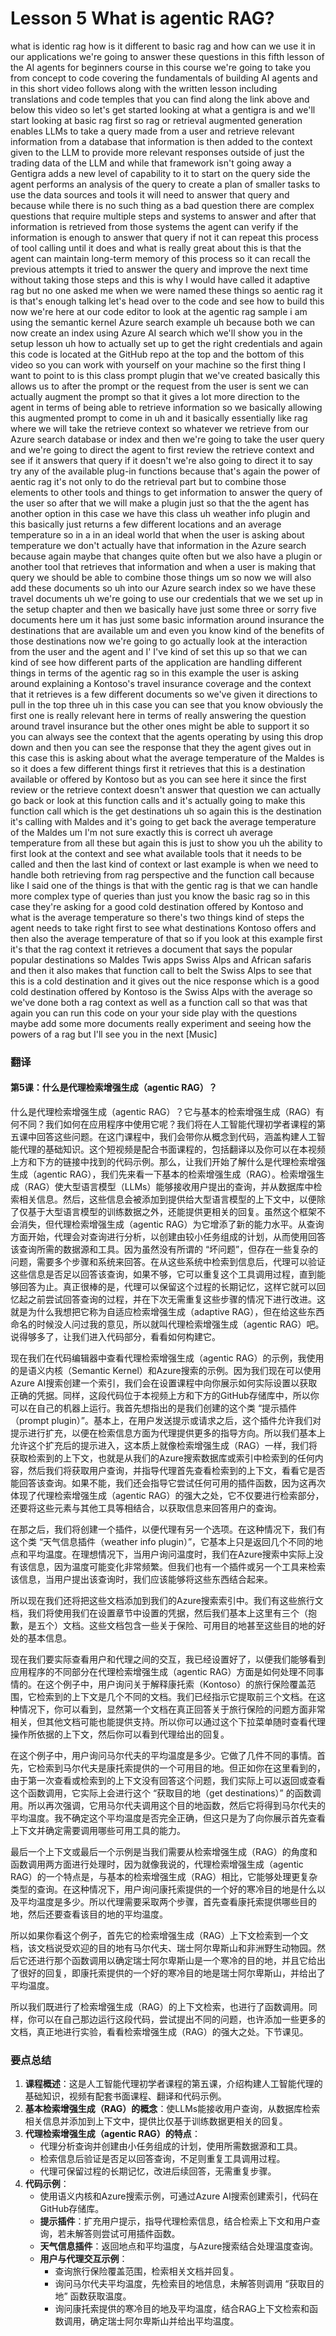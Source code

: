 # Lesson 5 What is agentic RAG?
what is identic rag how is it different to basic rag and how can we use it in our applications we're going to answer these questions in this fifth lesson of the AI agents for beginners course in this course we're going to take you from concept to code covering the fundamentals of building AI agents and in this short video follows along with the written lesson including translations and code temples that you can find along the link above and below this video so let's get started looking at what a gentigra is and we'll start looking at basic rag first so rag or retrieval augmented generation enables LLMs to take a query made from a user and retrieve relevant information from a database that information is then added to the context given to the LLM to provide more relevant responses outside of just the trading data of the LLM and while that framework isn't going away a Gentigra adds a new level of capability to it to start on the query side the agent performs an analysis of the query to create a plan of smaller tasks to use the data sources and tools it will need to answer that query and because while there is no such thing as a bad question there are complex questions that require multiple steps and systems to answer and after that information is retrieved from those systems the agent can verify if the information is enough to answer that query if not it can repeat this process of tool calling until it does and what is really great about this is that the agent can maintain long-term memory of this process so it can recall the previous attempts it tried to answer the query and improve the next time without taking those steps and this is why I would have called it adaptive rag but no one asked me when we were named these things so aentic rag it is that's enough talking let's head over to the code and see how to build this now we're here at our code editor to look at the agentic rag sample i am using the semantic kernel Azure search example uh because both we can now create an index using Azure AI search which we'll show you in the setup lesson uh how to actually set up to get the right credentials and again this code is located at the GitHub repo at the top and the bottom of this video so you can work with yourself on your machine so the first thing I want to point to is this class prompt plugin that we've created basically this allows us to after the prompt or the request from the user is sent we can actually augment the prompt so that it gives a lot more direction to the agent in terms of being able to retrieve information so we basically allowing this augmented prompt to come in uh and it basically essentially like rag where we will take the retrieve context so whatever we retrieve from our Azure search database or index and then we're going to take the user query and we're going to direct the agent to first review the retrieve context and see if it answers that query if it doesn't we're also going to direct it to say try any of the available plug-in functions because that's again the power of aentic rag it's not only to do the retrieval part but to combine those elements to other tools and things to get information to answer the query of the user so after that we will make a plugin just so that the the agent has another option in this case we have this class uh weather info plugin and this basically just returns a few different locations and an average temperature so in a in an ideal world that when the user is asking about temperature we don't actually have that information in the Azure search because again maybe that changes quite often but we also have a plugin or another tool that retrieves that information and when a user is making that query we should be able to combine those things um so now we will also add these documents so uh into our Azure search index so we have these travel documents uh we're going to use our credentials that we we set up in the setup chapter and then we basically have just some three or sorry five documents here um it has just some basic information around insurance the destinations that are available um and even you know kind of the benefits of those destinations now we're going to go actually look at the interaction from the user and the agent and I' I've kind of set this up so that we can kind of see how different parts of the application are handling different things in terms of the agentic rag so in this example the user is asking around explaining a Kontoso's travel insurance coverage and the context that it retrieves is a few different documents so we've given it directions to pull in the top three uh in this case you can see that you know obviously the first one is really relevant here in terms of really answering the question around travel insurance but the other ones might be able to support it so you can always see the context that the agents operating by using this drop down and then you can see the response that they the agent gives out in this case this is asking about what the average temperature of the Maldes is so it does a few different things first it retrieves that this is a destination available or offered by Kontoso but as you can see here it since the first review or the retrieve context doesn't answer that question we can actually go back or look at this function calls and it's actually going to make this function call which is the get destinations uh so again this is the destination it's calling with Maldes and it's going to get back the average temperature of the Maldes um I'm not sure exactly this is correct uh average temperature from all these but again this is just to show you uh the ability to first look at the context and see what available tools that it needs to be called and then the last kind of context or last example is when we need to handle both retrieving from rag perspective and the function call because like I said one of the things is that with the gentic rag is that we can handle more complex type of queries than just you know the basic rag so in this case they're asking for a good cold destination offered by Kontoso and what is the average temperature so there's two things kind of steps the agent needs to take right first to see what destinations Kontoso offers and then also the average temperature of that so if you look at this example first it's that the rag context it retrieves a document that says the popular popular destinations so Maldes Twis apps Swiss Alps and African safaris and then it also makes that function call to belt the Swiss Alps to see that this is a cold destination and it gives out the nice response which is a good cold destination offered by Kontoso is the Swiss Alps with the average so we've done both a rag context as well as a function call so that was that again you can run this code on your your side play with the questions maybe add some more documents really experiment and seeing how the powers of a rag but I'll see you in the next [Music]
### 翻译
#### 第5课：什么是代理检索增强生成（agentic RAG）？
什么是代理检索增强生成（agentic RAG）？它与基本的检索增强生成（RAG）有何不同？我们如何在应用程序中使用它呢？我们将在人工智能代理初学者课程的第五课中回答这些问题。在这门课程中，我们会带你从概念到代码，涵盖构建人工智能代理的基础知识。这个短视频是配合书面课程的，包括翻译以及你可以在本视频上方和下方的链接中找到的代码示例。那么，让我们开始了解什么是代理检索增强生成（agentic RAG），我们先来看一下基本的检索增强生成（RAG）。检索增强生成（RAG）使大型语言模型（LLMs）能够接收用户提出的查询，并从数据库中检索相关信息。然后，这些信息会被添加到提供给大型语言模型的上下文中，以便除了仅基于大型语言模型的训练数据之外，还能提供更相关的回复。虽然这个框架不会消失，但代理检索增强生成（agentic RAG）为它增添了新的能力水平。从查询方面开始，代理会对查询进行分析，以创建由较小任务组成的计划，从而使用回答该查询所需的数据源和工具。因为虽然没有所谓的 “坏问题”，但存在一些复杂的问题，需要多个步骤和系统来回答。在从这些系统中检索到信息后，代理可以验证这些信息是否足以回答该查询，如果不够，它可以重复这个工具调用过程，直到能够回答为止。真正很棒的是，代理可以保留这个过程的长期记忆，这样它就可以回忆起之前尝试回答查询的过程，并在下次无需重复这些步骤的情况下进行改进。这就是为什么我想把它称为自适应检索增强生成（adaptive RAG），但在给这些东西命名的时候没人问过我的意见，所以就叫代理检索增强生成（agentic RAG）吧。说得够多了，让我们进入代码部分，看看如何构建它。

现在我们在代码编辑器中查看代理检索增强生成（agentic RAG）的示例，我使用的是语义内核（Semantic Kernel）和Azure搜索的示例。因为我们现在可以使用Azure AI搜索创建一个索引，我们会在设置课程中向你展示如何实际设置以获取正确的凭据。同样，这段代码位于本视频上方和下方的GitHub存储库中，所以你可以在自己的机器上运行。我首先想指出的是我们创建的这个类 “提示插件（prompt plugin）”。基本上，在用户发送提示或请求之后，这个插件允许我们对提示进行扩充，以便在检索信息方面为代理提供更多的指导方向。所以我们基本上允许这个扩充后的提示进入，这本质上就像检索增强生成（RAG）一样，我们将获取检索到的上下文，也就是从我们的Azure搜索数据库或索引中检索到的任何内容，然后我们将获取用户查询，并指导代理首先查看检索到的上下文，看看它是否能回答该查询。如果不能，我们还会指导它尝试任何可用的插件函数，因为这再次体现了代理检索增强生成（agentic RAG）的强大之处，它不仅要进行检索部分，还要将这些元素与其他工具等相结合，以获取信息来回答用户的查询。

在那之后，我们将创建一个插件，以便代理有另一个选项。在这种情况下，我们有这个类 “天气信息插件（weather info plugin）”，它基本上只是返回几个不同的地点和平均温度。在理想情况下，当用户询问温度时，我们在Azure搜索中实际上没有该信息，因为温度可能变化非常频繁。但我们也有一个插件或另一个工具来检索该信息，当用户提出该查询时，我们应该能够将这些东西结合起来。

所以现在我们还将把这些文档添加到我们的Azure搜索索引中。我们有这些旅行文档，我们将使用我们在设置章节中设置的凭据，然后我们基本上这里有三个（抱歉，是五个）文档。这些文档包含一些关于保险、可用目的地甚至这些目的地的好处的基本信息。

现在我们要实际查看用户和代理之间的交互，我已经设置好了，以便我们能够看到应用程序的不同部分在代理检索增强生成（agentic RAG）方面是如何处理不同事情的。在这个例子中，用户询问关于解释康托索（Kontoso）的旅行保险覆盖范围，它检索到的上下文是几个不同的文档。我们已经指示它提取前三个文档。在这种情况下，你可以看到，显然第一个文档在真正回答关于旅行保险的问题方面非常相关，但其他文档可能也能提供支持。所以你可以通过这个下拉菜单随时查看代理操作所依据的上下文，然后你可以看到代理给出的回复。

在这个例子中，用户询问马尔代夫的平均温度是多少。它做了几件不同的事情。首先，它检索到马尔代夫是康托索提供的一个可用目的地。但正如你在这里看到的，由于第一次查看或检索到的上下文没有回答这个问题，我们实际上可以返回或查看这个函数调用，它实际上会进行这个 “获取目的地（get destinations）” 的函数调用。所以再次强调，它用马尔代夫调用这个目的地函数，然后它将得到马尔代夫的平均温度。我不确定这个平均温度是否完全正确，但这只是为了向你展示首先查看上下文并确定需要调用哪些可用工具的能力。

最后一个上下文或最后一个示例是当我们需要从检索增强生成（RAG）的角度和函数调用两方面进行处理时，因为就像我说的，代理检索增强生成（agentic RAG）的一个特点是，与基本的检索增强生成（RAG）相比，它能够处理更复杂类型的查询。在这种情况下，用户询问康托索提供的一个好的寒冷目的地是什么以及平均温度是多少。所以代理需要采取两个步骤，首先查看康托索提供哪些目的地，然后还要查看该目的地的平均温度。

所以如果你看这个例子，首先它的检索增强生成（RAG）上下文检索到一个文档，该文档说受欢迎的目的地有马尔代夫、瑞士阿尔卑斯山和非洲野生动物园。然后它还进行那个函数调用以确定瑞士阿尔卑斯山是一个寒冷的目的地，并且它给出了很好的回复，即康托索提供的一个好的寒冷目的地是瑞士阿尔卑斯山，并给出了平均温度。

所以我们既进行了检索增强生成（RAG）的上下文检索，也进行了函数调用。同样，你可以在自己那边运行这段代码，尝试提出不同的问题，也许添加一些更多的文档，真正地进行实验，看看检索增强生成（RAG）的强大之处。下节课见。

### 要点总结
1. **课程概述**：这是人工智能代理初学者课程的第五课，介绍构建人工智能代理的基础知识，视频有配套书面课程、翻译和代码示例。
2. **基本检索增强生成（RAG）的概念**：使LLMs能接收用户查询，从数据库检索相关信息并添加到上下文中，提供比仅基于训练数据更相关的回复。
3. **代理检索增强生成（agentic RAG）的特点**：
    - 代理分析查询并创建由小任务组成的计划，使用所需数据源和工具。
    - 检索信息后验证是否足以回答查询，不足则重复工具调用过程。
    - 代理可保留过程的长期记忆，改进后续回答，无需重复步骤。
4. **代码示例**：
    - 使用语义内核和Azure搜索示例，可通过Azure AI搜索创建索引，代码在GitHub存储库。
    - **提示插件**：扩充用户提示，指导代理检索信息，结合检索上下文和用户查询，若未解答则尝试可用插件函数。
    - **天气信息插件**：返回地点和平均温度，与Azure搜索结合处理温度查询。
    - **用户与代理交互示例**：
        - 查询旅行保险覆盖范围，检索相关文档并回复。
        - 询问马尔代夫平均温度，先检索目的地信息，未解答则调用 “获取目的地” 函数获取温度。
        - 询问康托索提供的寒冷目的地及平均温度，结合RAG上下文检索和函数调用，确定瑞士阿尔卑斯山并给出平均温度。 
